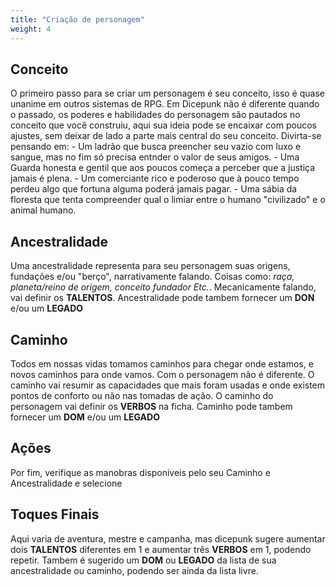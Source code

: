 ```yaml
---
title: "Criação de personagem"
weight: 4
---
```


## Conceito
O primeiro passo para se criar um personagem é seu conceito, isso é quase unanime em outros sistemas de RPG. Em Dicepunk não é diferente quando o passado, os poderes e habilidades do personagem são pautados no conceito que você construiu, aqui sua ideia pode se encaixar com poucos ajustes, sem deixar de lado a parte mais central do seu conceito. Divirta-se pensando em:
    - Um ladrão que busca preencher seu vazio com luxo e sangue, mas no fim só precisa entnder o valor de seus amigos.
    - Uma Guarda honesta e gentil que aos poucos começa a perceber que a justiça jamais é plena.
    - Um comerciante rico e poderoso que à pouco tempo perdeu algo que fortuna alguma poderá jamais pagar.
    - Uma sábia da floresta que tenta compreender qual o limiar entre o humano "civilizado" e o animal humano.
    
## Ancestralidade
Uma ancestralidade representa para seu personagem suas origens, fundações e/ou "berço", narrativamente falando. Coisas como: *raça, planeta/reino de origem, conceito fundador Etc.*. Mecanicamente falando, vai definir os **TALENTOS**. Ancestralidade pode tambem fornecer um **DON** e/ou um **LEGADO**

## Caminho
Todos em nossas vidas tomamos caminhos para chegar onde estamos, e novos caminhos para onde vamos. Com o personagem não é diferente. O caminho vai resumir as capacidades que mais foram usadas e onde existem pontos de conforto ou não nas tomadas de ação. O caminho do personagem vai definir os **VERBOS** na ficha. Caminho pode tambem fornecer um **DOM** e/ou um **LEGADO**

## Ações
Por fim, verifique as manobras disponiveis pelo seu Caminho e Ancestralidade e selecione

## Toques Finais
Aqui varia de aventura, mestre e campanha, mas dicepunk sugere aumentar dois **TALENTOS** diferentes em 1 e aumentar três **VERBOS** em 1, podendo repetir. Tambem é sugerido um **DOM** ou **LEGADO** da lista de sua ancestralidade ou caminho, podendo ser ainda da lista livre.